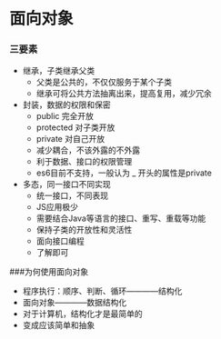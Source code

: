 # 面向对象
### 三要素
- 继承，子类继承父类
    - 父类是公共的，不仅仅服务于某个子类
    - 继承可将公共方法抽离出来，提高复用，减少冗余
- 封装，数据的权限和保密
    - public 完全开放
    - protected 对子类开放
    - private 对自己开放
    - 减少耦合，不该外露的不外露
    - 利于数据、接口的权限管理
    - es6目前不支持，一般认为 _ 开头的属性是private
- 多态，同一接口不同实现
    - 统一接口，不同表现
    - JS应用极少
    - 需要结合Java等语言的接口、重写、重载等功能
    - 保持子类的开放性和灵活性
    - 面向接口编程
    - 了解即可

###为何使用面向对象
- 程序执行：顺序、判断、循环————结构化  
- 面向对象————数据结构化
- 对于计算机，结构化才是最简单的
- 变成应该简单和抽象

